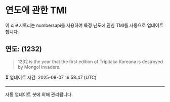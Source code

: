 
# 연도에 관한 TMI

이 리포지토리는 numbersapi를 사용하여 특정 년도에 관한 TMI를 자동으로 업데이트합니다.

## 연도: (1232)
> 1232 is the year that the first edition of Tripitaka Koreana is destroyed by Mongol invaders.

⏳ 업데이트 시간: 2025-08-07 16:58:47 (UTC)

---
자동 업데이트 봇에 의해 관리됩니다.
